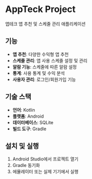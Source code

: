 # AppTeck Project

앱테크 앱 추천 및 스케줄 관리 애플리케이션

## 기능

- **앱 추천**: 다양한 수익형 앱 추천
- **스케줄 관리**: 앱 사용 스케줄 설정 및 관리
- **알람 기능**: 스케줄에 따른 알람 설정
- **통계**: 사용 통계 및 수익 분석
- **사용자 관리**: 로그인/회원가입 기능

## 기술 스택

- **언어**: Kotlin
- **플랫폼**: Android
- **데이터베이스**: SQLite
- **빌드 도구**: Gradle

## 설치 및 실행

1. Android Studio에서 프로젝트 열기
2. Gradle 동기화
3. 에뮬레이터 또는 실제 기기에서 실행


